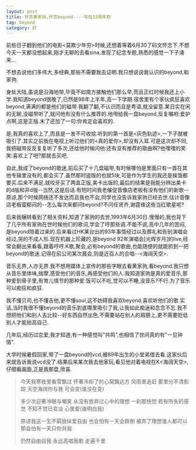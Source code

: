 ```yaml
---
layout: post
title: 怀念黄家驹,怀念beyond----写在13周年祭
tag: beyond
category: 好
---
```

前些日子翻到他们的电影<莫欺少年穷>时候,还想着等着6月30了码文怀念下.不想今天一天都没想起来,刚才无聊的去看sina,发现了纪念专题,熟悉的感觉一下子涌来...

不想去说他们多伟大,多经典,那些不需要我去证明.我只想说说我认识的beyond,和家驹.

身处大陆,虽说是沿海地带,毕竟不如南方接触他们那么早,而且正红时候我还上小学.我知道beyond很晚了,已然是98年上半年,高一下学期.宿舍里有个家伙疯狂喜欢beyond,满满的都是他们的磁带.我翻了翻,不认识而且是粤语,就没留意.某日实在闲的无聊,没磁带听了,就问他有没有什么推荐的.他甩给我一盘beyond,反复嘱咐:爱护点啊,这是正版.末了还加了一句:你肯定会喜欢的.

是,我真的喜欢上了,而且是一发不可收拾.听到的第一首是<灰色轨迹>,一下子就被吸引了.其实之前我在电视上听过他们的<真的爱你>,却没有入耳.可是这次却不同,我把磁带反反复复听了多次,还给他时候问他:还有没有推荐的歌曲啊?他嘿嘿的笑笑:喜欢上了吧?那就去买吧.

自此,我成了beyond的歌迷,前后买了十几盘磁带,有时候哪怕是里面只有一首在其他专辑里没有的,都会买了.虽然那时盗版的也就5块,可是作为学生的我还是挨饿都要买.后来不满足,就咬牙买了两盒正版,美卡出版的,最后的结果是我能分辨出美卡的d版和非d版--当然,这是后话.有短时间我老催促音像店老板有没有他们的新歌--原谅,那个时候网络还不发达而且我也不会,同学也没告诉我家驹已经去世.估计音像店老板蛮郁闷的--怎么每次来都问beyond?不问任贤齐,谢霆锋这些当红歌星呢?

后来我辗转看到了相关资料,知道了家驹的去世,1993年6月30日.慢慢的,我也背下了几乎所有家驹在世时候他们的歌词,学会了哼那些调.不能不说,高中几年的苦闷,是beyond陪着过来的.后来看过HK某台出的93年事情经过以及葬礼和告别演唱会经过,哭的不成人形.现在机器上珍藏的,是beyond 92年演唱会[光辉岁月]的live,经常会翻出来看看,跟着哼哼.K歌,聚会,必有beyond的歌曲,也能随便的就能抓到一把beyond的歌迷.记得在前公司某次晨会,则是近百人的合唱--<海阔天空>.

音乐无界,人亦无界.我不想用媒体上宣传的那些字眼去看黄家驹,看beyond.我只想从音乐里体味,揣摩,感受他们的音乐,再感受他们的人.我知道家驹是真的爱音乐,那种爱到骨子里,有育儿情节的那种爱.饭可以不吃,觉可以不睡,没音乐?不行.为了音乐可以痴狂和疯狂.

我不懂贝司,也不懂吉他,更不懂soul,这不妨碍我喜欢beyond,喜欢听他们的歌.实话,当时我很不懂beyond的音乐到底哪里吸引了我,让我如此痴迷和念念不忘.我不想把他们和别人去比较--好东西自然出色,不需要站在别人的肩膀上,更不需要贬低别人才能抬高自己.

几年后,经历过恋爱,我才知道,有一种感觉叫"共鸣",也相信了世间真的有"一见钟情".

大学时候暑假回家,带了一盘beyond的vcd,被89年出生的小堂弟借去看.这家伙后来就告诉我说vcd没了.结果后来某次我去他家玩,看见他对着电视在K<海阔天空>,仔细看画面,正是我那盘,欣喜.




<blockquote>今天我寒夜里看雪飘过
怀著冷却了的心窝飘远方
风雨里追赶
雾里分不清影踪
天空海阔你与我
可会变(谁没在变)

多少次迎著冷眼与嘲笑
从没有放弃过心中的理想
一刹那恍惚
若有所失的感觉
不知不觉已变淡
心里爱(谁明白我)

原谅我这一生不羁放纵爱自由
也会怕有一天会跌倒
被弃了理想谁人都可以
那会怕有一天只你共我

仍然自由自我
永远高唱我歌
走遍千里
</blockquote>


